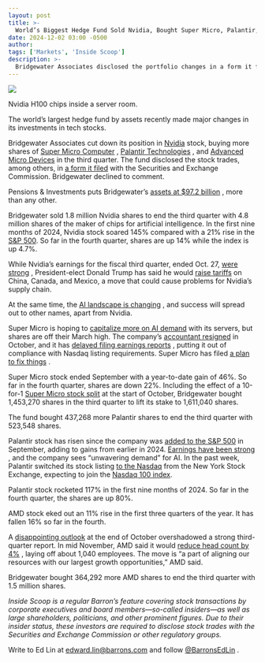 ```yaml
---
layout: post
title: >-
  World’s Biggest Hedge Fund Sold Nvidia, Bought Super Micro, Palantir, and AMD
date: 2024-12-02 03:00 -0500
author: 
tags: ['Markets', 'Inside Scoop']
description: >-
  Bridgewater Associates disclosed the portfolio changes in a form it filed with the Securities and Exchange Commission.
---
```






 


 








![](https://images.barrons.com/im-72987456?width=548&height=365)


Nvidia H100 chips inside a server room.






The world’s largest hedge fund by assets recently made major changes in its investments in tech stocks.


Bridgewater Associates cut down its position in [Nvidia](https://www.barrons.com/market-data/stocks/NVDA) stock, buying more shares of [Super Micro Computer](https://www.barrons.com/market-data/stocks/SMCI) , [Palantir Technologies](https://www.barrons.com/market-data/stocks/PLTR) , and [Advanced Micro Devices](https://www.barrons.com/market-data/stocks/AMD) in the third quarter. The fund disclosed the stock trades, among others, in [a form it filed](https://www.sec.gov/Archives/edgar/data/1350694/000117266124004671/xslForm13F_X02/infotable.xml) with the Securities and Exchange Commission. Bridgewater declined to comment.


 Pensions & Investments puts Bridgewater’s [assets at \$97.2 billion](https://www.pionline.com/special-report-hedge-funds/bridgewater-retains-top-spot-largest-hedge-fund-despite-aum-sliding-23) , more than any other.


Bridgewater sold 1.8 million Nvidia shares to end the third quarter with 4.8 million shares of the maker of chips for artificial intelligence. In the first nine months of 2024, Nvidia stock soared 145% compared with a 21% rise in the 
[S&P 500](https://www.barrons.com/market-data/indexes/spx?mod=article_chiclet). So far in the fourth quarter, shares are up 14% while the index is up 4.7%.


While Nvidia’s earnings for the fiscal third quarter, ended Oct. 27, [were strong](https://www.barrons.com/articles/nvidia-nvda-stock-price-after-earnings-7266d3a7?mod=article_inline) , President-elect Donald Trump has said he would [raise tariffs](https://www.barrons.com/articles/nvidia-stock-price-tariffs-trump-c6c92f2d?mod=article_inline) on China, Canada, and Mexico, a move that could cause problems for Nvidia’s supply chain.


At the same time, the [AI landscape is changing](https://www.barrons.com/articles/ai-scaling-laws-chips-nvda-amd-intel-stock-prices-d20e96d8?mod=article_inline) , and success will spread out to other names, apart from Nvidia.


Super Micro is hoping to [capitalize more on AI demand](https://www.barrons.com/articles/super-micro-stock-smci-ai-47107415?mod=article_inline) with its servers, but shares are off their March high. The company’s [accountant resigned](https://www.barrons.com/articles/super-micro-stock-accountant-resigns-8bf276fe?mod=article_inline) in October, and it has [delayed filing earnings reports](https://www.barrons.com/articles/super-micro-stock-earnings-filing-delay-a8e0bbcd?mod=article_inline) , putting it out of compliance with Nasdaq listing requirements. Super Micro has filed [a plan to fix things](https://www.barrons.com/articles/super-micro-computer-stock-price-nasdaq-delisting-news-1b46ef9b?mod=article_inline) .


Super Micro stock ended September with a year-to-date gain of 46%. So far in the fourth quarter, shares are down 22%. Including the effect of a 10-for-1 [Super Micro stock split](https://www.barrons.com/articles/super-micro-stock-split-2053e314?mod=article_inline) at the start of October, Bridgewater bought 1,453,270 shares in the third quarter to lift its stake to 1,611,040 shares.


The fund bought 437,268 more Palantir shares to end the third quarter with 523,548 shares.





Palantir stock has risen since the company was [added to the S&P 500](https://www.barrons.com/articles/palantir-stock-price-sp500-vistra-05cae997?mod=article_inline) in September, adding to gains from earlier in 2024. [Earnings have been strong](https://www.barrons.com/articles/palantir-earnings-stock-price-dc33bc1e?mod=article_inline) , and the company sees “unwavering demand” for AI. In the past week, Palantir switched its stock listing [to the Nasdaq](https://www.barrons.com/articles/palantir-stock-price-nasdaq-nyse-52732751?mod=article_inline) from the New York Stock Exchange, expecting to join the 
[Nasdaq 100 index](https://www.barrons.com/market-data/indexes/ndx?mod=article_chiclet). 



Palantir stock rocketed 117% in the first nine months of 2024. So far in the fourth quarter, the shares are up 80%.


AMD stock eked out an 11% rise in the first three quarters of the year. It has fallen 16% so far in the fourth.


A [disappointing outlook](https://www.barrons.com/articles/amd-earnings-stock-price-8122d159?mod=article_inline) at the end of October overshadowed a strong third-quarter report. In mid November, AMD said it would [reduce head count by 4%](https://www.wsj.com/tech/advanced-micro-devices-to-cut-global-headcount-by-4-9246d4ef?mod=article_inline) , laying off about 1,040 employees. The move is “a part of aligning our resources with our largest growth opportunities,” AMD said.


Bridgewater bought 364,292 more AMD shares to end the third quarter with 1.5 million shares.


*Inside Scoop is a regular Barron’s feature covering stock transactions by corporate executives and board members—so-called insiders—as well as large shareholders, politicians, and other prominent figures. Due to their insider status, these investors are required to disclose stock trades with the Securities and Exchange Commission or other regulatory groups.*


Write to Ed Lin at edward.lin@barrons.com and follow [@BarronsEdLin](https://twitter.com/BarronsEdLin) .









